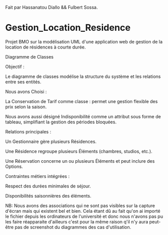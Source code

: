 Fait par Hassanatou Diallo && Fulbert Sossa.

# Gestion_Location_Residence
Projet BMO sur la modélisation UML d'une application web de gestion de la location de résidences à courte durée.

 Diagramme de Classes

Objectif :

Le diagramme de classes modélise la structure du système et les relations entre ses entités.

 Nous avons Choisi :

La Conservation de Tarif comme classe : permet une gestion flexible des prix selon la saison.

Nous avons aussi désigné Indisponibilité comme un attribut sous forme de tableau, simplifiant la gestion des périodes bloquées.

Relations principales :

Un Gestionnaire gère plusieurs Résidences.

Une Résidence regroupe plusieurs Éléments (chambres, studios, etc.).

Une Réservation concerne un ou plusieurs Éléments et peut inclure des Options.

Contraintes métiers intégrées :

Respect des durées minimales de séjour.

Disponibilités saisonnières des éléments.

NB: Nous avons des associations qui ne sont pas visibles sur la capture d'écran mais qui existent bel et bien. Cela étant dû au fait qu'on ai importé le fichier depuis les ordinateurs de l'université et donc nous n'avons pas pu les faire réapparaite d'ailleurs c'est pour la même raison q'il n'y aura peut-être pas de screenshot du diagrammes des cas d'utilisation.